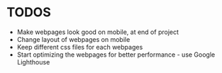 # TODOS
- Make webpages look good on mobile, at end of project
- Change layout of webpages on mobile
- Keep different css files for each webpages
- Start optimizing the webpages for better performance - use Google Lighthouse
